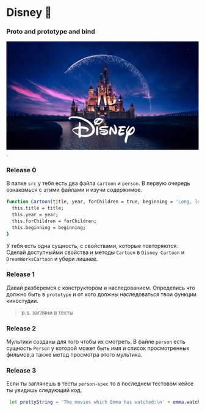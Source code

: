 # Disney 🧚
### Proto and prototype and bind
  ![screenshot](readme-assets/349186.jpg).

### Release 0

В папке `src` у тебя есть два файла `cartoon` и `person`. В первую очередь ознакомься с этими файлами и изучи содержимое. 
```sh
function Cartoon(title, year, forChildren = true, beginning = 'Long, long ago...') {
  this.title = title;
  this.year = year;
  this.forChildren = forChildren;
  this.beginning = beginning;
}
```
У тебя есть одна сущность, с свойствами, которые повторяются.
Сделай доступныйми свойства и методы `Сartoon`  в `Disney Cartoon`  и  `DreamWorksCartoon` и убери лишнее.
### Release 1
Давай разберемся с конструктором и наследованием. 
Определись что должно быть в `prototype` и от кого должны наследоваться твои функции киностудии.

> p.s. загляни в тесты

### Release 2

Мультики созданы для того чтобы их смотреть. В файле `person` есть сущность `Person` у которой может быть имя и список просмотренных фильмов,а также метод просмотра этого мультика.

### Release 3
Если ты заглянешь в тесты `person-spec` то в последнем тестовом кейсе ты увидишь следующий код.

```sh
 let prettyString = 'The movies which Emma has watched:\n' + emma.watchedMovies;
```


